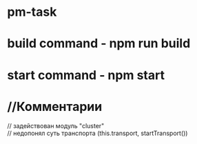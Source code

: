 # pm-task

# build command - npm run build

# start command - npm start

# //Комментарии
// задействован модуль "cluster" <br>
// недопонял суть транспорта (this.transport, startTransport()) <br>
